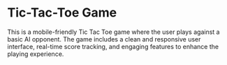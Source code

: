 # Tic-Tac-Toe Game
This is a mobile-friendly Tic Tac Toe game where the user plays against a basic AI opponent. The game includes a clean and responsive user interface, real-time score tracking, and engaging features to enhance the playing experience.

